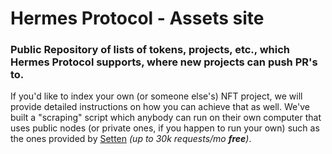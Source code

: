 # Hermes Protocol - Assets site

### Public Repository of lists of tokens, projects, etc., which Hermes Protocol supports, where new projects can push PR's to.

If you'd like to index your own (or someone else's) NFT project, we will provide detailed instructions on how you can achieve that as well. We've built a "scraping" script which anybody can run on their own computer that uses public nodes (or private ones, if you happen to run your own) such as the ones provided by [Setten](https://setten.io/) _(up to 30k requests/mo **free**)_.
